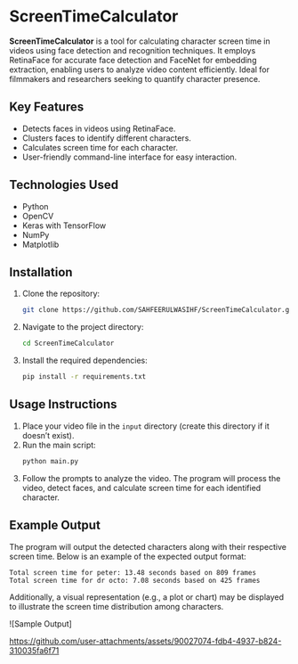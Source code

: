# ScreenTimeCalculator

**ScreenTimeCalculator** is a tool for calculating character screen time in videos using face detection and recognition techniques. It employs RetinaFace for accurate face detection and FaceNet for embedding extraction, enabling users to analyze video content efficiently. Ideal for filmmakers and researchers seeking to quantify character presence.

## Key Features
- Detects faces in videos using RetinaFace.
- Clusters faces to identify different characters.
- Calculates screen time for each character.
- User-friendly command-line interface for easy interaction.

## Technologies Used
- Python
- OpenCV
- Keras with TensorFlow
- NumPy
- Matplotlib

## Installation
1. Clone the repository:
   ```bash
   git clone https://github.com/SAHFEERULWASIHF/ScreenTimeCalculator.git
   ```
2. Navigate to the project directory:
   ```bash
   cd ScreenTimeCalculator
   ```
3. Install the required dependencies:
   ```bash
   pip install -r requirements.txt
   ```

## Usage Instructions
1. Place your video file in the `input` directory (create this directory if it doesn’t exist).
2. Run the main script:
   ```bash
   python main.py
   ```
3. Follow the prompts to analyze the video. The program will process the video, detect faces, and calculate screen time for each identified character.

## Example Output
The program will output the detected characters along with their respective screen time. Below is an example of the expected output format:

```
Total screen time for peter: 13.48 seconds based on 809 frames
Total screen time for dr octo: 7.08 seconds based on 425 frames
```

Additionally, a visual representation (e.g., a plot or chart) may be displayed to illustrate the screen time distribution among characters.

![Sample Output]<!-- Replace with an actual image link -->


https://github.com/user-attachments/assets/90027074-fdb4-4937-b824-310035fa6f71


